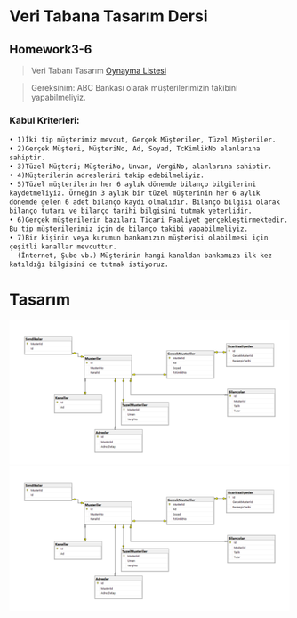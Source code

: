 # Veri Tabana Tasarım Dersi

## Homework3-6



> Veri Tabanı Tasarım [Oynayma Listesi](https://www.youtube.com/playlist?list=PLqG356ExoxZXZQt9edXkCS-_dunCq-bXm)

> Gereksinim: ABC Bankası olarak müşterilerimizin takibini yapabilmeliyiz.


### Kabul Kriterleri:

    • 1)İki tip müşterimiz mevcut, Gerçek Müşteriler, Tüzel Müşteriler.
    • 2)Gerçek Müşteri, MüşteriNo, Ad, Soyad, TcKimlikNo alanlarına sahiptir.
    • 3)Tüzel Müşteri; MüşteriNo, Unvan, VergiNo, alanlarına sahiptir.
    • 4)Müşterilerin adreslerini takip edebilmeliyiz.
    • 5)Tüzel müşterilerin her 6 aylık dönemde bilanço bilgilerini kaydetmeliyiz. Örneğin 3 aylık bir tüzel müşterinin her 6 aylık dönemde gelen 6 adet bilanço kaydı olmalıdır. Bilanço bilgisi olarak bilanço tutarı ve bilanço tarihi bilgisini tutmak yeterlidir.
    • 6)Gerçek müşterilerin bazıları Ticari Faaliyet gerçekleştirmektedir. Bu tip müşterilerimiz için de bilanço takibi yapabilmeliyiz.
    • 7)Bir kişinin veya kurumun bankamızın müşterisi olabilmesi için çeşitli kanallar mevcuttur.
      (İnternet, Şube vb.) Müşterinin hangi kanaldan bankamıza ilk kez katıldığı bilgisini de tutmak istiyoruz.

# Tasarım
![](week3/hw3-6/Veri_Tabanı_Tasarım-EnginDemirog.png)
<img src="https://raw.githubusercontent.com/kayamuhammet/javaCamp2022/d1f4de1a975749c8a86334f19525a2d0d7576a5c/week3/hw3-6/Veri_Taban%C4%B1_Tasar%C4%B1m-EnginDemirog.png" width="auto">


